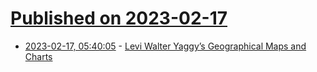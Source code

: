 # [Published on 2023-02-17](index.md)

* [2023-02-17, 05:40:05](https://news.ycombinator.com/item?id=34831209) - [Levi Walter Yaggy’s Geographical Maps and Charts](https://publicdomainreview.org/collection/yaggy-geographical-maps)
